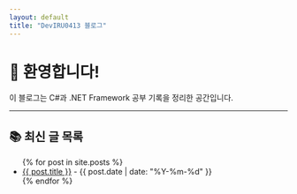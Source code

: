 ```yaml
---
layout: default
title: "DevIRU0413 블로그"
---
```


# 👋 환영합니다!

이 블로그는 C#과 .NET Framework 공부 기록을 정리한 공간입니다.

---

## 📚 최신 글 목록

<ul>
  {% for post in site.posts %}
    <li>
      <a href="{{ post.url }}">{{ post.title }}</a> - {{ post.date | date: "%Y-%m-%d" }}
    </li>
  {% endfor %}
</ul>
